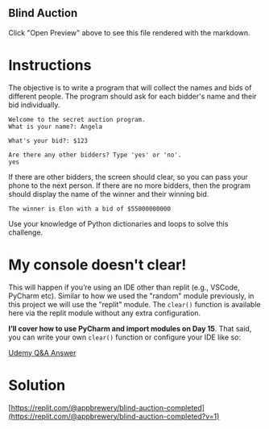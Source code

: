 ## Blind Auction

Click "Open Preview" above to see this file rendered with the markdown.

# Instructions

The objective is to write a program that will collect the names and bids of different people. The program should ask for each bidder's name and their bid individually.

```
Welcome to the secret auction program. 
What is your name?: Angela
```
```
What's your bid?: $123
```
```
Are there any other bidders? Type 'yes' or 'no'.
yes

```
If there are other bidders, the screen should clear, so you can pass your phone to the next person. If there are no more bidders, then the program should display the name of the winner and their winning bid.

```
The winner is Elon with a bid of $55000000000
```

Use your knowledge of Python dictionaries and loops to solve this challenge.

# My console doesn't clear!

This will happen if you’re using an IDE other than replit (e.g., VSCode, PyCharm etc). Similar to how we used the "random" module previously, in this project we will use the "replit" module. The `clear()` function is available here via the replit module without any extra configuration.

**I’ll cover how to use PyCharm and import modules on Day 15**. That said, you can write your own `clear()` function or configure your IDE like so:

[Udemy Q&A Answer](https://www.udemy.com/course/100-days-of-code/learn/lecture/19279420#questions/16084076)

# Solution

[https://replit.com/@appbrewery/blind-auction-completed](https://replit.com/@appbrewery/blind-auction-completed?v=1)
